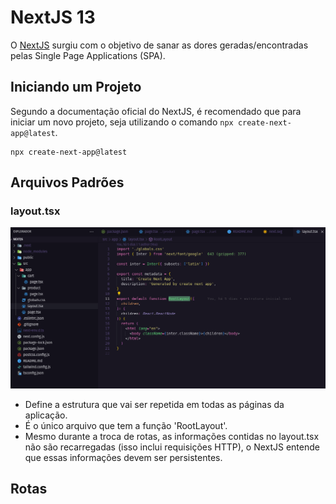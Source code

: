 # NextJS 13

O [NextJS](https://nextjs.org/) surgiu com o objetivo de sanar as dores
geradas/encontradas pelas Single Page Applications (SPA).

## Iniciando um Projeto

Segundo a documentação oficial do NextJS, é recomendado que para iniciar um novo
projeto, seja utilizando o comando `npx create-next-app@latest`.

```
npx create-next-app@latest
```

## Arquivos Padrões

### layout.tsx

![Screen layout.tsx](./public/img-layout-tsx.png "layout.tsx screen")

- Define a estrutura que vai ser repetida em todas as páginas da aplicação.
- É o único arquivo que tem a função 'RootLayout'.
- Mesmo durante a troca de rotas, as informações contidas no layout.tsx não são
  recarregadas (isso inclui requisições HTTP), o NextJS entende que essas
  informações devem ser persistentes.

## Rotas
